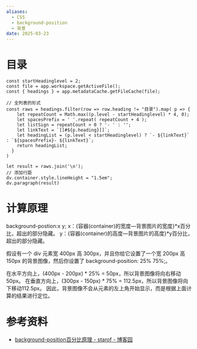 ```yaml
---
aliases:
  - CSS
  - background-position
  - 背景
date: 2025-03-23
---
```


# 目录

```dataviewjs
const startHeadinglevel = 2;
const file = app.workspace.getActiveFile();
const { headings } = app.metadataCache.getFileCache(file);
 
// 全列表的形式
const raws = headings.filter(row => row.heading != "目录").map( p => {
    let repeatCount = Math.max((p.level - startHeadinglevel) * 4, 0);
    let spacesPrefix = ' '.repeat( repeatCount + 4 );
    let listSign = repeatCount > 0 ? '- ' : '';
    let linkText = `[[#${p.heading}]]`;
    let headingList = (p.level < startHeadinglevel) ? `- ${linkText}` : `${spacesPrefix}- ${linkText}`;
    return headingList;
  }
)
 
let result = raws.join('\n');
// 添加行距
dv.container.style.lineHeight = "1.5em";
dv.paragraph(result)
```

# 计算原理

background-postion:x y;
x：{容器(container)的宽度—背景图片的宽度}*x百分比，超出的部分隐藏。
y：{容器(container)的高度—背景图片的高度}*y百分比，超出的部分隐藏。


假设有一个 div 元素宽 400px 高 300px，并且你给它设置了一个宽 200px 高 150px 的背景图像，然后你设置了 background-position: 25% 75%;。

在水平方向上，(400px - 200px) * 25% = 50px，所以背景图像将向右移动50px。
在垂直方向上，(300px - 150px) * 75% = 112.5px，所以背景图像将向下移动112.5px。
因此，背景图像不会从元素的左上角开始显示，而是根据上面计算的结果进行定位。

#  参考资料

- [background-position百分比原理 - starof - 博客园](https://www.cnblogs.com/starof/p/4610984.html)